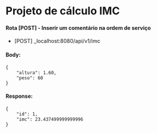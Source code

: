 # Projeto de cálculo IMC

#### Rota [POST] - Inserir um comentário na ordem de serviço
- [POST] _localhost:8080/api/v1/imc

#### Body:
```
{
    "altura": 1.60,
    "peso": 60
}
```
#### Response:
```
{
    "id": 1,
    "imc": 23.437499999999996
}

```
